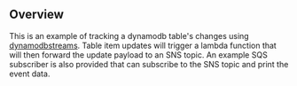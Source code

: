 ## Overview
This is an example of tracking a dynamodb table's changes using [dynamodbstreams](https://docs.aws.amazon.com/amazondynamodb/latest/developerguide/Streams.html). Table item updates will trigger a lambda function that will then forward the update payload to an SNS topic. An example SQS subscriber is also provided that can subscribe to the SNS topic and print the event data. 
